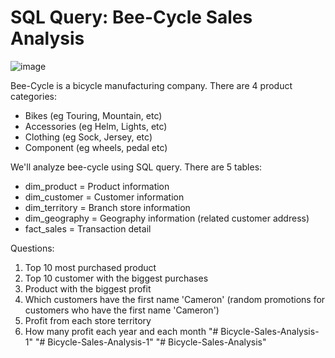 # SQL Query: Bee-Cycle Sales Analysis

![image](https://user-images.githubusercontent.com/102453318/223387302-983607c3-3de1-4437-8f15-487b3b46fcbc.png)

Bee-Cycle is a bicycle manufacturing company. There are 4 product categories:
- Bikes (eg Touring, Mountain, etc)
- Accessories (eg Helm, Lights, etc)
- Clothing (eg Sock, Jersey, etc)
- Component (eg wheels, pedal etc)

We'll analyze bee-cycle using SQL query. There are 5 tables:

- dim_product = Product information
- dim_customer = Customer information
- dim_territory = Branch store information
- dim_geography = Geography information (related customer address)
- fact_sales = Transaction detail

Questions:

1. Top 10 most purchased product
2. Top 10 customer with the biggest purchases
3. Product with the biggest profit
4. Which customers have the first name 'Cameron' (random promotions for customers who have the first name 'Cameron')
5. Profit from each store territory
6. How many profit each year and each month
"# Bicycle-Sales-Analysis-1" 
"# Bicycle-Sales-Analysis-1" 
"# Bicycle-Sales-Analysis" 
